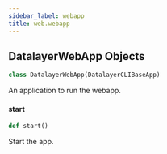```yaml
---
sidebar_label: webapp
title: web.webapp
---
```


## DatalayerWebApp Objects

```python
class DatalayerWebApp(DatalayerCLIBaseApp)
```

An application to run the webapp.

#### start

```python
def start()
```

Start the app.

